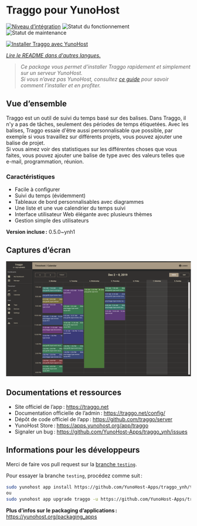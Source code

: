 <!--
Nota bene : ce README est automatiquement généré par <https://github.com/YunoHost/apps/tree/master/tools/readme_generator>
Il NE doit PAS être modifié à la main.
-->

# Traggo pour YunoHost

[![Niveau d’intégration](https://dash.yunohost.org/integration/traggo.svg)](https://ci-apps.yunohost.org/ci/apps/traggo/) ![Statut du fonctionnement](https://ci-apps.yunohost.org/ci/badges/traggo.status.svg) ![Statut de maintenance](https://ci-apps.yunohost.org/ci/badges/traggo.maintain.svg)

[![Installer Traggo avec YunoHost](https://install-app.yunohost.org/install-with-yunohost.svg)](https://install-app.yunohost.org/?app=traggo)

*[Lire le README dans d'autres langues.](./ALL_README.md)*

> *Ce package vous permet d’installer Traggo rapidement et simplement sur un serveur YunoHost.*  
> *Si vous n’avez pas YunoHost, consultez [ce guide](https://yunohost.org/install) pour savoir comment l’installer et en profiter.*

## Vue d’ensemble

Traggo est un outil de suivi du temps basé sur des balises. Dans Traggo, il n'y a pas de tâches, seulement des périodes de temps étiquetées. Avec les balises, Traggo essaie d'être aussi personnalisable que possible, par exemple si vous travaillez sur différents projets, vous pouvez ajouter une balise de projet.  
Si vous aimez voir des statistiques sur les différentes choses que vous faites, vous pouvez ajouter une balise de type avec des valeurs telles que e-mail, programmation, réunion.  

### Caractéristiques

- Facile à configurer
- Suivi du temps (évidemment)
- Tableaux de bord personnalisables avec diagrammes
- Une liste et une vue calendrier du temps suivi
- Interface utilisateur Web élégante avec plusieurs thèmes
- Gestion simple des utilisateurs


**Version incluse :** 0.5.0~ynh1

## Captures d’écran

![Capture d’écran de Traggo](./doc/screenshots/traggo_calendar.png)

## Documentations et ressources

- Site officiel de l’app : <https://traggo.net>
- Documentation officielle de l’admin : <https://traggo.net/config/>
- Dépôt de code officiel de l’app : <https://github.com/traggo/server>
- YunoHost Store : <https://apps.yunohost.org/app/traggo>
- Signaler un bug : <https://github.com/YunoHost-Apps/traggo_ynh/issues>

## Informations pour les développeurs

Merci de faire vos pull request sur la [branche `testing`](https://github.com/YunoHost-Apps/traggo_ynh/tree/testing).

Pour essayer la branche `testing`, procédez comme suit :

```bash
sudo yunohost app install https://github.com/YunoHost-Apps/traggo_ynh/tree/testing --debug
ou
sudo yunohost app upgrade traggo -u https://github.com/YunoHost-Apps/traggo_ynh/tree/testing --debug
```

**Plus d’infos sur le packaging d’applications :** <https://yunohost.org/packaging_apps>
